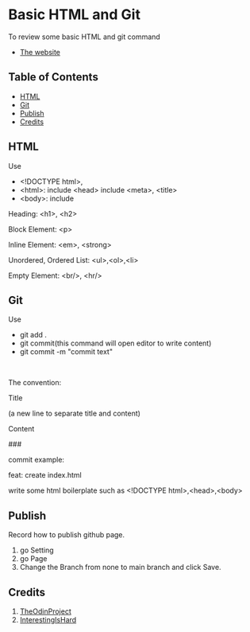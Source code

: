 # Basic HTML and Git

To review some basic HTML and git command 
- [The website](https://pcreem.github.io/basicHtml/)

## Table of Contents
- [HTML](#HTML)
- [Git](#git)
- [Publish](#publish)
- [Credits](#credits)


## HTML
Use
- &lt;!DOCTYPE html&gt;,
- &lt;html&gt;: include &lt;head&gt; include &lt;meta&gt;, &lt;title&gt;
- &lt;body&gt;: include 
<p>Heading: &lt;h1&gt;, &lt;h2&gt; </p>
<p>Block Element: &lt;p&gt; </p>
<p>Inline Element: &lt;em&gt;, &lt;strong&gt;</p>
<p>Unordered, Ordered List: &lt;ul&gt;,&lt;ol&gt;,&lt;li&gt;</p>
<p>Empty Element: &lt;br/&gt;, &lt;hr/&gt;</p>


## Git
Use
- git add .
- git commit(this command will open editor to write content)
- git commit -m "commit text"
<br/>
<p>The convention:</p>
<p>Title</p>
(a new line to separate title and content)
<p>Content</p>

###<p>commit example:</p>
<p>feat: create index.html</p>
<p>write some html boilerplate such as &lt;!DOCTYPE html&gt;,&lt;head&gt;,&lt;body&gt;</p>

## Publish
Record how to publish github page.
1. go Setting
2. go Page
3. Change the Branch from none to main branch and click Save.

## Credits
1. [TheOdinProject](https://www.theodinproject.com/lessons/foundations-recipes)
2. [InterestingIsHard](https://internetingishard.netlify.app/html-and-css/basic-web-pages/)


